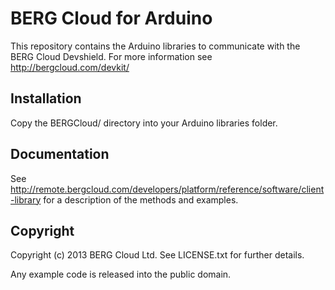 BERG Cloud for Arduino
======================

This repository contains the Arduino libraries to communicate with the BERG Cloud Devshield. For more information
see http://bergcloud.com/devkit/

## Installation

Copy the BERGCloud/ directory into your Arduino libraries folder.

## Documentation
See http://remote.bergcloud.com/developers/platform/reference/software/client-library for a description of the methods and examples.

## Copyright

Copyright (c) 2013 BERG Cloud Ltd. See LICENSE.txt for further details.

Any example code is released into the public domain.

